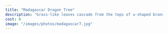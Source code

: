 ```yaml
---
title: "Madagascar Dragon Tree"
description: "Grass-like leaves cascade from the tops of u-shaped branches, making this plant another striking statement piece. "
cost: 8
image: "/images/photos/madagascar7.jpg"
---
```

